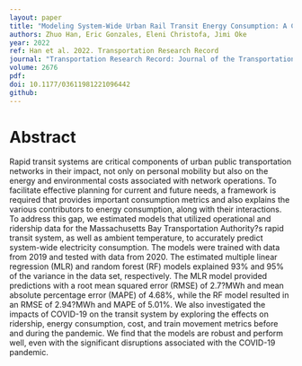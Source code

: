 ```yaml
---
layout: paper
title: "Modeling System-Wide Urban Rail Transit Energy Consumption: A Case Study of Boston"
authors: Zhuo Han, Eric Gonzales, Eleni Christofa, Jimi Oke
year: 2022
ref: Han et al. 2022. Transportation Research Record
journal: "Transportation Research Record: Journal of the Transportation Research Board 2676(12):627-640."
volume: 2676
pdf:
doi: 10.1177/03611981221096442
github:
---
```

# Abstract
Rapid transit systems are critical components of urban public transportation networks in their impact, not only on personal mobility but also on the energy and environmental costs associated with network operations. To facilitate effective planning for current and future needs, a framework is required that provides important consumption metrics and also explains the various contributors to energy consumption, along with their interactions. To address this gap, we estimated models that utilized operational and ridership data for the Massachusetts Bay Transportation Authority?s rapid transit system, as well as ambient temperature, to accurately predict system-wide electricity consumption. The models were trained with data from 2019 and tested with data from 2020. The estimated multiple linear regression (MLR) and random forest (RF) models explained 93% and 95% of the variance in the data set, respectively. The MLR model provided predictions with a root mean squared error (RMSE) of 2.7?MWh and mean absolute percentage error (MAPE) of 4.68%, while the RF model resulted in an RMSE of 2.94?MWh and MAPE of 5.01%. We also investigated the impacts of COVID-19 on the transit system by exploring the effects on ridership, energy consumption, cost, and train movement metrics before and during the pandemic. We find that the models are robust and perform well, even with the significant disruptions associated with the COVID-19 pandemic.

